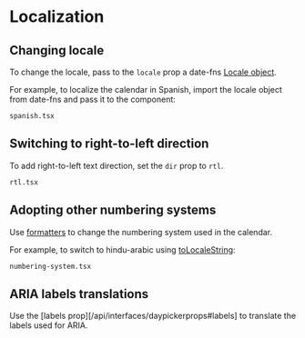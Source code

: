 # Localization

## Changing locale

To change the locale, pass to the `locale` prop a date-fns [Locale object](http://date-fns.org/docs/Locale).

For example, to localize the calendar in Spanish, import the locale object from date-fns and pass it to the component:

```include
spanish.tsx
```

## Switching to right-to-left direction

To add right-to-left text direction, set the `dir` prop to `rtl`.

```include
rtl.tsx
```

## Adopting other numbering systems

Use [formatters](/guides/formatters) to change the numbering system used in the calendar.

For example, to switch to hindu-arabic using [toLocaleString](https://developer.mozilla.org/en/docs/Web/JavaScript/Reference/Global_Objects/Date/toLocaleString):

```include
numbering-system.tsx
```

## ARIA labels translations

Use the [labels prop][/api/interfaces/daypickerprops#labels] to translate the labels used for ARIA.
